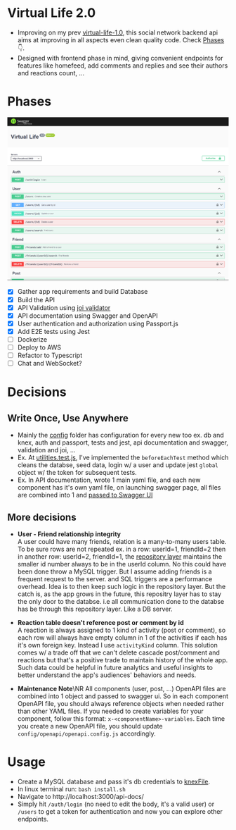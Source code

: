# Virtual Life 2.0

- Improving on my prev [virtual-life-1.0](https://github.com/muhammadihabk/virtual-life-1.0), this social network backend api aims at improving in all aspects even clean quality code. Check [Phases](#phases) 👇.
- Designed with frontend phase in mind, giving convenient endpoints for features like homefeed, add comments and replies and see their authors and reactions count, ...

# Phases

![screenshot of the swagger ui page, showing authentication, user and friend endpoints](about-the-app/screenshot-1.png)

- [x] Gather app requirements and build Database
- [x] Build the API
- [x] API Validation using [joi validator](https://joi.dev/api/?v=17.13.0)
- [x] API documentation using Swagger and OpenAPI
- [x] User authentication and authorization using Passport.js
- [x] Add E2E tests using Jest
- [ ] Dockerize
- [ ] Deploy to AWS
- [ ] Refactor to Typescript
- [ ] Chat and WebSocket?

# Decisions

## Write Once, Use Anywhere

- Mainly the [config](config) folder has configuration for every new too ex. db and knex, auth and passport, tests and jest, api documentation and swagger, validation and joi, ...
- Ex. At [utilities.test.js](config/test/utilities.test.js), I've implemented the `beforeEachTest` method which cleans the databse, seed data, login w/ a user and update jest `global` object w/ the token for subsequent tests.
- Ex. In API documentation, wrote 1 main yaml file, and each new component has it's own yaml file, on launching swagger page, all files are combined into 1 and [passed to Swagger UI](config/openapi/openapi.config.js)

## More decisions

- **User - Friend relationship integrity**\
  A user could have many friends, relation is a many-to-many users table. To be sure rows are not repeated
  ex. in a row: userId=1, friendId=2 then in another row: userId=2, friendId=1, the [repository layer](src/components/friend/friend.repository.js#addFriendRepository) maintains
  the smaller id number always to be in the userId column. No this could have been done throw a MySQL trigger. But I assume adding friends is a frequent request to the server. and SQL triggers
  are a performance overhead. Idea is to then keep such logic in the repository layer. But the catch is, as the app grows in the future, this repositry layer has to stay the only door to the databse. i.e all communication done to the databse has be through this repository layer. Like a DB server.
- **Reaction table doesn't reference post or comment by id**\
  A reaction is always assigned to 1 kind of activity (post or comment),
  so each row will always have empty column in 1 of the activities if each has it's own foreign key.
  Instead I use `activityKind` column. This solution comes w/ a trade off that we can't delete cascade post/comment and reactions but that's a positive trade to
  maintain history of the whole app. Such data could be helpful in future analytics and useful insights to better understand the app's audiences' behaviors and needs.

- **Maintenance Note**\NR  All components (user, post, ...) OpenAPI files are combined into 1 object and passed to swagger ui. So in each component OpenAPI file, you should always reference objects when needed rather than other YAML files. If you needed to create variables for your component, follow this format: `x-<componentName>-variables`. Each time you create a new OpenAPI file, you should update `config/openapi/openapi.config.js` accordingly.

# Usage

- Create a MySQL database and pass it's db credentials to [knexFile](config/db/knexFile.js).
- In linux terminal run: `bash install.sh`
- Navigate to http://localhost:3000/api-docs/
- Simply hit `/auth/login` (no need to edit the body, it's a valid user) or `/users` to get a token for authentication and now you can explore other endpoints.
